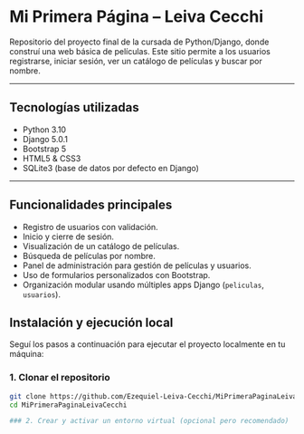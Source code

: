#  Mi Primera Página – Leiva Cecchi

Repositorio del proyecto final de la cursada de Python/Django, donde construí una web básica de películas. Este sitio permite a los usuarios registrarse, iniciar sesión, ver un catálogo de películas y buscar por nombre.

---

##  Tecnologías utilizadas

-  Python 3.10
-  Django 5.0.1
-  Bootstrap 5
-  HTML5 & CSS3
-  SQLite3 (base de datos por defecto en Django)

---

##  Funcionalidades principales

-  Registro de usuarios con validación.
-  Inicio y cierre de sesión.
-  Visualización de un catálogo de películas.
-  Búsqueda de películas por nombre.
-  Panel de administración para gestión de películas y usuarios.
-  Uso de formularios personalizados con Bootstrap.
-  Organización modular usando múltiples apps Django (`peliculas`, `usuarios`).

## Instalación y ejecución local

Seguí los pasos a continuación para ejecutar el proyecto localmente en tu máquina:

### 1. Clonar el repositorio
```bash
git clone https://github.com/Ezequiel-Leiva-Cecchi/MiPrimeraPaginaLeivaCecchi.git
cd MiPrimeraPaginaLeivaCecchi

### 2. Crear y activar un entorno virtual (opcional pero recomendado)

